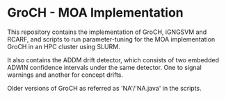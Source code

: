 # GroCH - MOA Implementation
This repository contains the implementation of GroCH, iGNGSVM and RCARF, and scripts to run parameter-tuning for the MOA implementation GroCH in an HPC cluster using SLURM.

It also contains the ADDM drift detector, which consists of two embedded ADWIN confidence intervals under the same detector. One to signal warnings and another for concept drifts.

Older versions of GroCH as referred as 'NA'/'NA.java' in the scripts.
